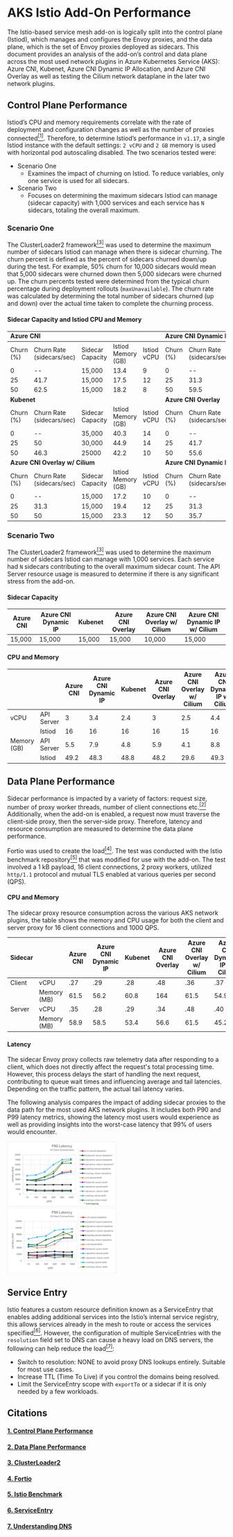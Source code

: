# **AKS Istio Add-On Performance**

The Istio-based service mesh add-on is logically split into the control plane (Istiod), which manages and configures the Envoy proxies, and the data plane, which is the set of Envoy proxies deployed as sidecars. This document provides an analysis of the add-on’s control and data plane across the most used network plugins in Azure Kubernetes Service (AKS): Azure CNI, Kubenet, Azure CNI Dynamic IP Allocation, and Azure CNI Overlay as well as testing the Cilium network dataplane in the later two network plugins.

## Control Plane Performance
Istiod’s CPU and memory requirements correlate with the rate of deployment and configuration changes as well as the number of proxies connected[<sup>\[1\]</sup>](#1.-control-plane-performance). Therefore, to determine Istiod’s performance in `v1.17`, a single Istiod instance with the default settings: `2 vCPU` and `2 GB` memory is used with horizontal pod autoscaling disabled. The two scenarios tested were:

- Scenario One
  - Examines the impact of churning on Istiod. To reduce variables, only one service is used for all sidecars. 
- Scenario Two
  - Focuses on determining the maximum sidecars Istiod can manage (sidecar capacity) with 1,000 services and each service has `N` sidecars, totaling the overall maximum.

### **Scenario One**
The ClusterLoader2 framework[<sup>\[3\]</sup>](#3.-clusterloader2) was used to determine the maximum number of sidecars Istiod can manage when there is sidecar churning. The churn percent is defined as the percent of sidecars churned down/up during the test. For example, 50% churn for 10,000 sidecars would mean that 5,000 sidecars were churned down then 5,000 sidecars were churned up. The churn percents tested were determined from the typical churn percentage during deployment rollouts (`maxUnavailable`). The churn rate was calculated by determining the total number of sidecars churned (up and down) over the actual time taken to complete the churning process.

#### **Sidecar Capacity and Istiod CPU and Memory**

<table width="654">
<tbody><tr><td colspan="5" width="326"><strong>Azure CNI</strong></td><td colspan="5" width="328"><strong>Azure CNI Dynamic IP</strong></td></tr>
<tbody><tr>
<td>Churn (%)</td><td>Churn Rate (sidecars/sec)</td><td>Sidecar Capacity</td><td>Istiod Memory (GB)</td><td>Istiod vCPU</td><td>Churn (%)</td><td>Churn Rate (sidecars/sec)</td><td>Sidecar Capacity</td><td>Istiod Memory (GB)</td><td>Istiod vCPU</td></tr>
<tr><td>0</td><td>--</td><td>15,000</td><td>13.4</td><td>9</td><td>0</td><td>--</td><td>35,000</td><td>41</td><td>14</td>
</tr>
<tr><td>25</td><td>41.7</td><td>15,000</td><td>17.5</td><td>12</td><td>25</td><td>31.3</td><td>30,000</td><td>42.6</td>
<td>14</td></tr>
<tr><td>50</td><td>62.5</td><td>15,000</td><td>18.2</td><td>8</td><td>50</td><td>59.5</td><td>25,000</td><td>43.1</td><td>12</td></tr>
<tr><td colspan="5" width="326"><strong>Kubenet</strong></td><td colspan="5" width="328"><strong>Azure CNI Overlay</strong></td></tr>
<td>Churn (%)</td><td>Churn Rate (sidecars/sec)</td><td>Sidecar Capacity</td><td>Istiod Memory (GB)</td><td>Istiod vCPU</td><td>Churn (%)</td><td>Churn Rate (sidecars/sec)</td><td>Sidecar Capacity</td><td>Istiod Memory (GB)</td><td>Istiod vCPU</td></tr>
<tr><td>0</td><td>--</td><td>35,000</td><td>40.3</td><td>14</td><td>0</td><td>--</td><td>35,000</td><td>40.8</td><td>13</td></tr>
<tr><td>25</td><td>50</td><td>30,000</td><td>44.9</td><td>14</td><td>25</td><td>41.7</td><td>30,000</td><td>43.9</td>
<td>13</td></tr>
<tr><td>50</td><td>46.3</td><td>25000</td><td>42.2</td><td>10</td><td>50</td><td>55.6</td><td>30,000</td><td>49</td><td>12</td></tr>
<tr><td colspan="5" width="326"><strong>Azure CNI Overlay w/ Cilium</strong></td><td colspan="5" width="328"><strong>Azure CNI Dynamic IP w/ Cilium</strong></td></tr>
<td>Churn (%)</td><td>Churn Rate (sidecars/sec)</td><td>Sidecar Capacity</td><td>Istiod Memory (GB)</td><td>Istiod vCPU</td><td>Churn (%)</td><td>Churn Rate (sidecars/sec)</td><td>Sidecar Capacity</td><td>Istiod Memory (GB)</td><td>Istiod vCPU</td></tr>
<tr><td>0</td><td>--</td><td>15,000</td><td>17.2</td><td>10</td><td>0</td><td>--</td><td>20,000</td><td>23.4</td>
<td>13</td></tr>
<tr><td>25</td><td>31.3</td><td>15,000</td><td>19.4</td><td>12</td><td>25</td><td>31.3</td><td>15,000</td><td>20.1</td>
<td>12</td></tr>
<tr><td>50</td><td>50</td><td>15,000</td><td>23.3</td><td>12</td><td>50</td><td>35.7</td><td>15,000</td><td>23.4</td><td>10</td>
</tr>
</tbody></table>

### **Scenario Two**
The ClusterLoader2 framework[<sup>\[3\]</sup>](#3.-ClusterLoader2) was used to determine the maximum number of sidecars Istiod can manage with 1,000 services. Each service had `N` sidecars contributing to the overall maximum sidecar count. The API Server resource usage is measured to determine if there is any significant stress from the add-on.

#### **Sidecar Capacity**
|Azure CNI       |Azure CNI Dynamic IP|Kubenet         |Azure CNI Overlay|Azure CNI Overlay w/ Cilium|Azure CNI Dynamic IP w/ Cilium|
|----------------|--------------------|----------------|-----------------|---------------------------|------------------------------|
|15,000          |15,000              |15,000          |15,000           |10,000                     |15,000                        |

#### **CPU and Memory**
|      |    |Azure CNI   |Azure CNI Dynamic IP|Kubenet |Azure CNI Overlay|Azure CNI Overlay w/ Cilium|Azure CNI Dynamic IP w/ Cilium|
|----------------|------------|--------------------|--------|-----------------|---------------------------|------------------------------|------|
|vCPU            |API Server  |3                   |3.4     |2.4              |3                          |2.5                           |4.4   |
|                |Istiod      |16                  |16      |16               |16                         |15                            |16    |
|Memory (GB)     |API Server  |5.5                 |7.9     |4.8              |5.9                        |4.1                           |8.8   |
|                |Istiod      |49.2                |48.3    |48.8             |48.2                       |29.6                          |49.3  |


## Data Plane Performance
Sidecar performance is impacted by a variety of factors: request size, number of proxy worker threads, number of client connections etc.[<sup>\[2\]</sup>](#2.-data-plane-performance) Additionally, when the add-on is enabled, a request now must traverse the client-side proxy, then the server-side proxy. Therefore, latency and resource consumption are measured to determine the data plane performance.

Fortio was used to create the load[<sup>\[4\]</sup>](#4.-Fortio). The test was conducted with the Istio benchmark repository[<sup>\[5\]</sup>](#5.-Istio-Benchmark) that was modified for use with the add-on. The test involved a 1 kB payload, 16 client connections, 2 proxy workers, utilized `http/1.1` protocol and mutual TLS enabled at various queries per second (QPS). 

#### **CPU and Memory**
The sidecar proxy resource consumption across the various AKS network plugins, the table shows the memory and CPU usage for both the client and server proxy for 16 client connections and 1000 QPS. 

|Sidecar         |      |Azure CNI       |Azure CNI Dynamic IP|Kubenet     |Azure CNI Overlay|Azure CNI Overlay w/ Cilium|Azure CNI Dynamic IP w/ Cilium|
|----------------|------------|----------------|--------------------|------------|-----------------|---------------------------|------------------------------|
|Client          |vCPU        |.27             |.29                 |.28         |.48              |.36                        |.37                           |
|                |Memory (MB) |61.5            |56.2                |60.8        |164              |61.5                       |54.9                          |
|Server          |vCPU        |.35             |.28                 |.29         |.34              |.48                        |.40                           |
|                |Memory (MB) |58.9            |58.5                |53.4        |56.6             |61.5                       |45.2                          |


#### **Latency**
The sidecar Envoy proxy collects raw telemetry data after responding to a client, which does not directly affect the request's total processing time. However, this process delays the start of handling the next request, contributing to queue wait times and influencing average and tail latencies. Depending on the traffic pattern, the actual tail latency varies. 

The following analysis compares the impact of adding sidecar proxies to the data path for the most used AKS network plugins. It includes both P90 and P99 latency metrics, showing the latency most users would experience as well as providing insights into the worst-case latency that 99% of users would encounter. <br>

<img src="latency-graphs/P90-latency.png" width="50%"/>
<img src="latency-graphs/p99-latency.png" width="50%"/>

## Service Entry
Istio features a custom resource definition known as a ServiceEntry that enables adding additional services into the Istio’s internal service registry, this allows services already in the mesh to route or access the services specified[<sup>\[6\]</sup>](#6.-ServiceEntry). However, the configuration of multiple ServiceEntries with the `resolution` field set to DNS can cause a heavy load on DNS servers, the following can help reduce the load[<sup>\[7\]</sup>](#7.-Understanding-DNS):

- Switch to resolution: NONE to avoid proxy DNS lookups entirely. Suitable for most use cases.
- Increase TTL (Time To Live) if you control the domains being resolved.
- Limit the ServiceEntry scope with `exportTo` or a sidecar if it is only needed by a few workloads.


## Citations
#### [1. Control Plane Performance](https://istio.io/latest/docs/ops/deployment/performance-and-scalability/#control-plane-performance)
#### [2. Data Plane Performance](https://istio.io/latest/docs/ops/deployment/performance-and-scalability/#data-plane-performance)
#### [3. ClusterLoader2](https://github.com/kubernetes/perf-tests/tree/master/clusterloader2#clusterloader)
#### [4. Fortio](https://fortio.org/)
#### [5. Istio Benchmark](https://github.com/istio/tools/tree/master/perf/benchmark#istio-performance-benchmarking)
#### [6. ServiceEntry](https://istio.io/latest/docs/reference/config/networking/service-entry/)
#### [7. Understanding DNS](https://preliminary.istio.io/latest/docs/ops/configuration/traffic-management/dns/#proxy-dns-resolution)
